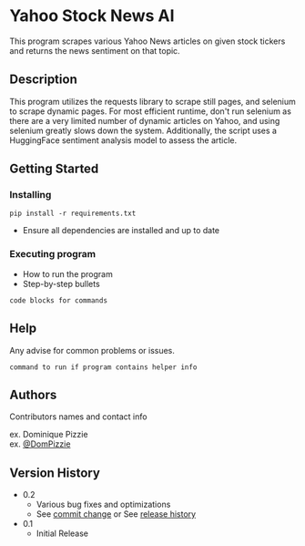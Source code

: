 # Yahoo Stock News AI

This program scrapes various Yahoo News articles on given stock tickers and returns the news sentiment on that topic.

## Description

This program utilizes the requests library to scrape still pages, and selenium to scrape dynamic pages. For most efficient runtime, don't run selenium as there are a very limited number of dynamic articles on Yahoo, and using selenium greatly slows down the system. Additionally, the script uses a HuggingFace sentiment analysis model to assess the article.

## Getting Started

### Installing
```
pip install -r requirements.txt
```
* Ensure all dependencies are installed and up to date

### Executing program

* How to run the program
* Step-by-step bullets
```
code blocks for commands
```

## Help

Any advise for common problems or issues.
```
command to run if program contains helper info
```

## Authors

Contributors names and contact info

ex. Dominique Pizzie  
ex. [@DomPizzie](https://twitter.com/dompizzie)

## Version History

* 0.2
    * Various bug fixes and optimizations
    * See [commit change]() or See [release history]()
* 0.1
    * Initial Release
